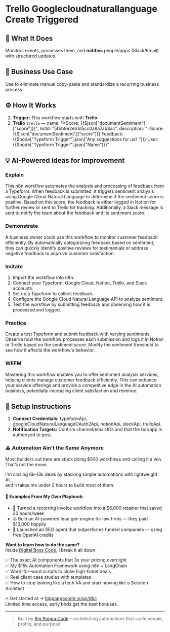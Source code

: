 # Trello Googlecloudnaturallanguage Create Triggered
## 🚀 What It Does
Monitors events, processes them, and **notifies** people/apps (Slack/Email) with structured updates.

## 💼 Business Use Case
Use to eliminate manual copy-paste and standardize a recurring business process.

## ⚙️ How It Works
1. **Trigger:** This workflow starts with **Trello**.
2. **Trello** `trello` — name: "=Score: {{$json["documentSentiment"]["score"]}}", listId: "5fbb9e2eb1d5cc0a8a7ab8ac", description: "=Score: {{$json["documentSentiment"]["score"]}}
Feedback: {{$node["Typeform Trigger"].json["Any suggestions for us? "]}}
User: {{$node["Typeform Trigger"].json["Name"]}}"

## 💡 AI-Powered Ideas for Improvement
### Explain
This n8n workflow automates the analysis and processing of feedback from a Typeform. When feedback is submitted, it triggers sentiment analysis using Google Cloud Natural Language to determine if the sentiment score is positive. Based on this score, the feedback is either logged in Notion for further review or sent to Trello for tracking. Additionally, a Slack message is sent to notify the team about the feedback and its sentiment score.

### Demonstrate
A business owner could use this workflow to monitor customer feedback efficiently. By automatically categorizing feedback based on sentiment, they can quickly identify positive reviews for testimonials or address negative feedback to improve customer satisfaction.

### Imitate
1. Import the workflow into n8n.
2. Connect your Typeform, Google Cloud, Notion, Trello, and Slack accounts.
3. Set up a Typeform to collect feedback.
4. Configure the Google Cloud Natural Language API to analyze sentiment.
5. Test the workflow by submitting feedback and observing how it is processed and logged.

### Practice
Create a test Typeform and submit feedback with varying sentiments. Observe how the workflow processes each submission and logs it in Notion or Trello based on the sentiment score. Modify the sentiment threshold to see how it affects the workflow's behavior.

### WIIFM
Mastering this workflow enables you to offer sentiment analysis services, helping clients manage customer feedback efficiently. This can enhance your service offerings and provide a competitive edge in the AI automation business, potentially increasing client satisfaction and revenue.

## 🔧 Setup Instructions
1. **Connect Credentials:** typeformApi, googleCloudNaturalLanguageOAuth2Api, notionApi, slackApi, trelloApi.
2. **Notification Targets:** Confirm channel/email IDs and that the bot/app is authorized to post.

### ⚠️ Automation Ain’t the Same Anymore

Most builders out here are stuck doing $500 workflows and calling it a win.  
That’s not the move.  

I'm closing $6k–$13k deals by stacking simple automations with lightweight AI...  
and it takes me under 2 hours to build most of them.

#### 🧠 Examples From My Own Playbook:
- 🔁 Turned a recurring invoice workflow into a $6,000 retainer that saved 20 hours/week  
- ⚖️ Built an AI-powered lead gen engine for law firms — they paid $13,000 happily  
- 🚀 Launched an SEO agent that outperforms funded companies — using free OpenAI credits  

**Want to learn how to do the same?**  
Inside [Digital Boss Code](https://bigpoppacode.io/go/dbc), I break it all down:

✅ The exact AI components that 3x your pricing overnight  
✅ My $15k Automation Framework using n8n + LangChain  
✅ Word-for-word scripts to close high-ticket deals  
✅ Real client case studies with templates  
✅ How to stop looking like a tech VA and start moving like a Solution Architect  

🔥 Get started at → [bigpoppacode.io/go/dbc](https://bigpoppacode.io/go/dbc)  
Limited time access, early birds get the best bonuses.

---
> Built by [Big Poppa Code](https://bigpoppacode.io) – architecting automations that scale people, profits, and purpose.
